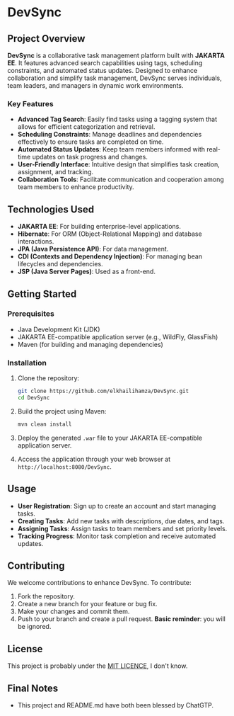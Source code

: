 # DevSync

## Project Overview

**DevSync** is a collaborative task management platform built with **JAKARTA EE**. It features advanced search capabilities using tags, scheduling constraints, and automated status updates. Designed to enhance collaboration and simplify task management, DevSync serves individuals, team leaders, and managers in dynamic work environments.

### Key Features

- **Advanced Tag Search**: Easily find tasks using a tagging system that allows for efficient categorization and retrieval.
- **Scheduling Constraints**: Manage deadlines and dependencies effectively to ensure tasks are completed on time.
- **Automated Status Updates**: Keep team members informed with real-time updates on task progress and changes.
- **User-Friendly Interface**: Intuitive design that simplifies task creation, assignment, and tracking.
- **Collaboration Tools**: Facilitate communication and cooperation among team members to enhance productivity.

## Technologies Used

- **JAKARTA EE**: For building enterprise-level applications.
- **Hibernate**: For ORM (Object-Relational Mapping) and database interactions.
- **JPA (Java Persistence API)**: For data management.
- **CDI (Contexts and Dependency Injection)**: For managing bean lifecycles and dependencies.
- **JSP (Java Server Pages)**: Used as a front-end.

## Getting Started

### Prerequisites

- Java Development Kit (JDK)
- JAKARTA EE-compatible application server (e.g., WildFly, GlassFish)
- Maven (for building and managing dependencies)

### Installation

1. Clone the repository:
   ```bash
   git clone https://github.com/elkhailihamza/DevSync.git
   cd DevSync

2. Build the project using Maven:
   ```bash
   mvn clean install
   
3. Deploy the generated `.war` file to your JAKARTA EE-compatible application server.

4. Access the application through your web browser at `http://localhost:8080/DevSync`.

## Usage

- **User Registration**: Sign up to create an account and start managing tasks.
- **Creating Tasks**: Add new tasks with descriptions, due dates, and tags.
- **Assigning Tasks**: Assign tasks to team members and set priority levels.
- **Tracking Progress**: Monitor task completion and receive automated updates.

## Contributing

We welcome contributions to enhance DevSync. To contribute:

1. Fork the repository.
2. Create a new branch for your feature or bug fix.
3. Make your changes and commit them.
4. Push to your branch and create a pull request.
**Basic reminder**: you will be ignored.

## License

This project is probably under the [MIT LICENCE](https://www.youtube.com/watch?v=iik25wqIuFo), I don't know.

## Final Notes

- This project and README.md have both been blessed by ChatGTP.
